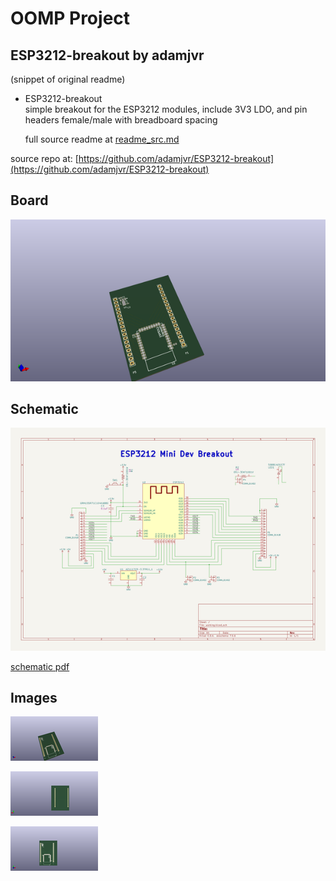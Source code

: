 # OOMP Project  
## ESP3212-breakout  by adamjvr  
  
(snippet of original readme)  
  
- ESP3212-breakout  
simple breakout for the ESP3212 modules, include 3V3 LDO, and pin headers female/male with breadboard spacing  
  
  full source readme at [readme_src.md](readme_src.md)  
  
source repo at: [https://github.com/adamjvr/ESP3212-breakout](https://github.com/adamjvr/ESP3212-breakout)  
## Board  
  
[![working_3d.png](working_3d_600.png)](working_3d.png)  
## Schematic  
  
[![working_schematic.png](working_schematic_600.png)](working_schematic.png)  
  
[schematic pdf](working_schematic.pdf)  
## Images  
  
[![working_3d.png](working_3d_140.png)](working_3d.png)  
  
[![working_3d_back.png](working_3d_back_140.png)](working_3d_back.png)  
  
[![working_3d_front.png](working_3d_front_140.png)](working_3d_front.png)  

